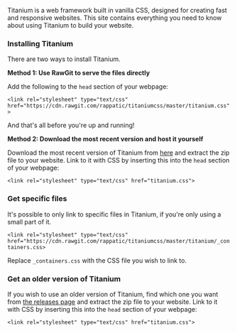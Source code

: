 Titanium is a web framework built in vanilla CSS, designed for creating fast and responsive websites. This site contains everything you need to know about using Titanium to build your website.
### Installing Titanium

There are two ways to install Titanium.

**Method 1: Use RawGit to serve the files directly**

Add the following to the `head` section of your webpage:

`<link rel="stylesheet" type="text/css" href="https://cdn.rawgit.com/rappatic/titaniumcss/master/titanium.css">`

And that's all before you're up and running!

**Method 2: Download the most recent version and host it yourself**

Download the most recent version of Titanium from [here](https://github.com/rappatic/titanium/releases/latest) and extract the zip file to your website. Link to it with CSS by inserting this into the `head` section of your webpage:

`<link rel="stylesheet" type="text/css" href="titanium.css">`

### Get specific files

It's possible to only link to specific files in Titanium, if you're only using a small part of it.

`<link rel="stylesheet" type="text/css" href="https://cdn.rawgit.com/rappatic/titaniumcss/master/titanium/_containers.css>`

Replace `_containers.css` with the CSS file you wish to link to. 

### Get an older version of Titanium

If you wish to use an older version of Titanium, find which one you want from [the releases page](https://github.com/rappatic/titanium/releases/) and extract the zip file to your website. Link to it with CSS by inserting this into the `head` section of your webpage:

`<link rel="stylesheet" type="text/css" href="titanium.css">`

